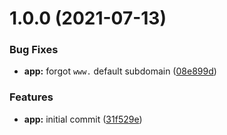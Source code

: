 # 1.0.0 (2021-07-13)


### Bug Fixes

* **app:** forgot `www.` default subdomain ([08e899d](https://github.com/bamdadsabbagh/iscrewsoundcloud-com--www/commit/08e899d5ab1c612497910a0ec39b3e24e9402abe))


### Features

* **app:** initial commit ([31f529e](https://github.com/bamdadsabbagh/iscrewsoundcloud-com--www/commit/31f529eb467927ff982b61d940a85fc26cbac68c))
